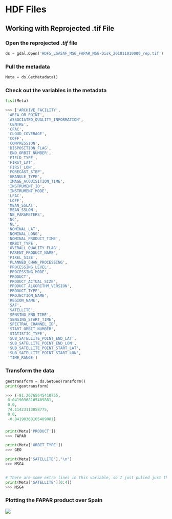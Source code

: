 # HDF Files

## Working with Reprojected .tif File

### Open the reprojected <i>.tif</i> file
```python
ds = gdal.Open('HDF5_LSASAF_MSG_FAPAR_MSG-Disk_201811010000_rep.tif')
```
### Pull the metadata
```python
Meta = ds.GetMetadata()
```

### Check out the variables in the metadata 
```python
list(Meta)

>>> ['ARCHIVE_FACILITY',
 'AREA_OR_POINT',
 'ASSOCIATED_QUALITY_INFORMATION',
 'CENTRE',
 'CFAC',
 'CLOUD_COVERAGE',
 'COFF',
 'COMPRESSION',
 'DISPOSITION_FLAG',
 'END_ORBIT_NUMBER',
 'FIELD_TYPE',
 'FIRST_LAT',
 'FIRST_LON',
 'FORECAST_STEP',
 'GRANULE_TYPE',
 'IMAGE_ACQUISITION_TIME',
 'INSTRUMENT_ID',
 'INSTRUMENT_MODE',
 'LFAC',
 'LOFF',
 'MEAN_SSLAT',
 'MEAN_SSLON',
 'NB_PARAMETERS',
 'NC',
 'NL',
 'NOMINAL_LAT',
 'NOMINAL_LONG',
 'NOMINAL_PRODUCT_TIME',
 'ORBIT_TYPE',
 'OVERALL_QUALITY_FLAG',
 'PARENT_PRODUCT_NAME',
 'PIXEL_SIZE',
 'PLANNED_CHAN_PROCESSING',
 'PROCESSING_LEVEL',
 'PROCESSING_MODE',
 'PRODUCT',
 'PRODUCT_ACTUAL_SIZE',
 'PRODUCT_ALGORITHM_VERSION',
 'PRODUCT_TYPE',
 'PROJECTION_NAME',
 'REGION_NAME',
 'SAF',
 'SATELLITE',
 'SENSING_END_TIME',
 'SENSING_START_TIME',
 'SPECTRAL_CHANNEL_ID',
 'START_ORBIT_NUMBER',
 'STATISTIC_TYPE',
 'SUB_SATELLITE_POINT_END_LAT',
 'SUB_SATELLITE_POINT_END_LON',
 'SUB_SATELLITE_POINT_START_LAT',
 'SUB_SATELLITE_POINT_START_LON',
 'TIME_RANGE']
```

### Transform the data
```python
geotransform = ds.GetGeoTransform()
print(geotransform)

>>> (-81.26765645410755,
 0.04190368105409881,
 0.0,
 74.11423113858775,
 0.0,
 -0.04190368105409881)
```

###
```python
print(Meta['PRODUCT'])
>>> FAPAR

print(Meta['ORBIT_TYPE'])
>>> GEO

print(Meta['SATELLITE'],"\n")
>>> MSG4                                                                            -                                                                               -                                                                               -                                                                               -                                                                               -                                                                               -                                                                               -                                                                               -                                                                               -                                                                                


# There are some extra lines in this variable, so I just pulled just the satellite
print(Meta['SATELLITE'][0:4])
>>> MSG4
```

### Plotting the FAPAR product over Spain
<img src="https://raw.githubusercontent.com/MethaneRain/Python/master/Jupyter-Notebooks/HDF-Examples/LandSaf_FAPAR_20181101_Spain.png">
